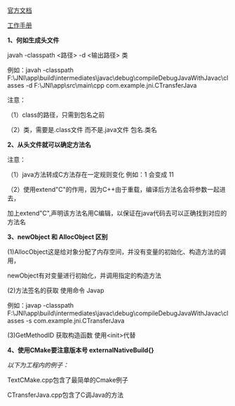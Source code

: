 [官方文档](https://developer.android.google.cn/ndk/guides/cmake)

[工作手册](https://www.zybuluo.com/khan-lau/note/254724)

**1、何如生成头文件**

javah -classpath <路径> -d <输出路径> 类

例如：javah -classpath F:\JNI\app\build\intermediates\javac\debug\compileDebugJavaWithJavac\classes -d F:\JNI\app\src\main\cpp com.example.jni.CTransferJava

注意：

（1）class的路径，只需到包名之前 

（2）类，需要是.class文件 而不是.java文件 包名.类名

**2、从头文件就可以确定方法名**

注意：

（1）java方法转成C方法存在一定规则变化 例如：1 会变成 11

（2）使用extend"C"的作用，因为C++由于重载，编译后方法名会将参数一起进去，

加上extend"C",声明该方法名用C编辑，以保证在java代码去可以正确找到对应的方法名

**3、newObject 和 AllocObject 区别**

(1)AllocObject这是给对象分配了内存空间，并没有变量的初始化、构造方法的调用， 

newObject有对变量进行初始化，并调用指定的构造方法

(2)方法签名的获取 使用命令 Javap 

例如：javap -classpath F:\JNI\app\build\intermediates\javac\debug\compileDebugJavaWithJavac\classes -s com.example.jni.CTransferJava

(3)GetMethodID 获取构造函数 使用\<init\>代替 

**4、使用CMake要注意版本号 externalNativeBuild{}**


*以下为工程内的例子：*

TextCMake.cpp包含了最简单的Cmake例子

CTransferJava.cpp包含了C调Java的方法